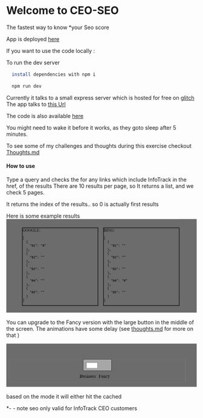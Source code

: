 # Welcome to CEO-SEO

The fastest way to know \*your Seo score

App is deployed [here](https://vercel.com/jamesmarotta/info-track)

If you want to use the code locally :

To run the dev server

```bash
  install dependencies with npm i
```

```bash
  npm run dev
```

Currently it talks to a small express server which is hosted for free on [glitch](https://glitch.com/edit/#!/sudden-magic-pressure)
The app talks to [this Url](https://sudden-magic-pressure.glitch.me)

The code is also available [here](https://github.com/J1marotta/Info-track-scraper)

You might need to wake it before it works, as they goto sleep after 5 minutes.

To see some of my challenges and thoughts during this exercise checkout [Thoughts.md](./thoughts.md)

#### How to use

Type a query and checks the for any links which include InfoTrack in the href, of the results
There are 10 results per page, so It returns a list, and we check 5 pages.

It returns the index of the results.. so 0 is actually first results

Here is some example results ![](./public/results.png)

You can upgrade to the Fancy version with the large button in the middle of the screen.
The animations have some delay (see [thoughts.md](./thoughts.md) for more on that )

![](./public/button.png)

based on the mode it will either hit the cached

\*- - note seo only valid for InfoTrack CEO customers
